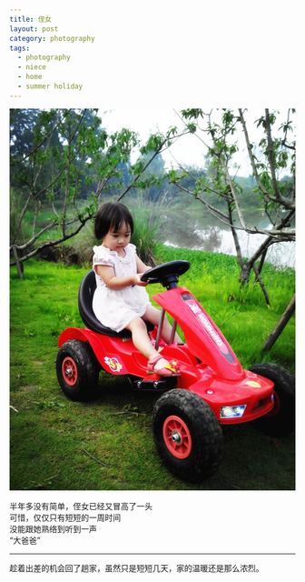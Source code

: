 ```yaml
---
title: 侄女
layout: post
category: photography
tags:
  - photography
  - niece
  - home
  - summer holiday
---
```


![Xuanxuan](/media/image/2014/niece.jpg)

半年多没有简单，侄女已经又冒高了一头  
可惜，仅仅只有短短的一周时间  
没能跟她熟络到听到一声  
“大爸爸”  

---

趁着出差的机会回了趟家，虽然只是短短几天，家的温暖还是那么浓烈。

